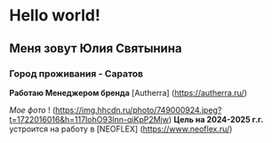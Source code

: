 # Hello world!
## Меня зовут Юлия Святынина
### Город проживания - Саратов

**Работаю Менеджером бренда** [Autherra] (https://autherra.ru/)

*Мое фото* ! (https://img.hhcdn.ru/photo/749000924.jpeg?t=1722016016&h=117IohO93Inn-qiKpP2Mjw) 
**Цель на 2024-2025 г.г.** устроится на работу в [NEOFLEX] (https://www.neoflex.ru/)
